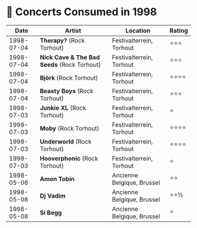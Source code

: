 # 🎤 Concerts Consumed in 1998

| Date | Artist | Location | Rating |
| --- | --- | --- | --- |
| 1998-07-04 | **Therapy?** (Rock Torhout) | Festivalterrein, Torhout | ️️⭐️️⭐️⭐️ |
| 1998-07-04 | **Nick Cave & The Bad Seeds** (Rock Torhout) | Festivalterrein, Torhout | ️️⭐️️⭐️⭐️ |
| 1998-07-04 | **Björk** (Rock Torhout) | Festivalterrein, Torhout | ️️⭐️️⭐️⭐️⭐️ |
| 1998-07-04 | **Beasty Boys** (Rock Torhout) | Festivalterrein, Torhout | ️️⭐️️⭐️⭐️ |
| 1998-07-03 | **Junkie XL** (Rock Torhout) | Festivalterrein, Torhout | ️️⭐️️ |
| 1998-07-03 | **Moby** (Rock Torhout) | Festivalterrein, Torhout | ️️⭐️️⭐️⭐️⭐️ |
| 1998-07-03 | **Underworld** (Rock Torhout) | Festivalterrein, Torhout | ️️⭐️️⭐️⭐️⭐️ |
| 1998-07-03 | **Hooverphonic** (Rock Torhout) | Festivalterrein, Torhout | ️️⭐️️ |
| 1998-05-08 | **Amon Tobin** | Ancienne Belgique, Brussel | ️️⭐️️⭐️ |
| 1998-05-08 | **Dj Vadim** | Ancienne Belgique, Brussel | ️️⭐️️⭐½️ |
| 1998-05-08 | **Si Begg** | Ancienne Belgique, Brussel | ️️⭐️️ |
